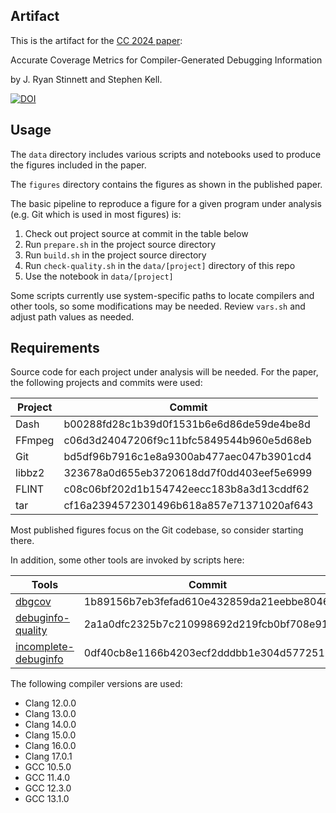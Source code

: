 ## Artifact

This is the artifact for the [CC 2024 paper][paper]:

Accurate Coverage Metrics for Compiler-Generated Debugging Information

by J. Ryan Stinnett and Stephen Kell.

[![DOI](https://zenodo.org/badge/DOI/10.5281/zenodo.10568392.svg)](https://doi.org/10.5281/zenodo.10568392)

## Usage

The `data` directory includes various scripts and notebooks used to produce the
figures included in the paper.

The `figures` directory contains the figures as shown in the published paper.

The basic pipeline to reproduce a figure for a given program under analysis
(e.g. Git which is used in most figures) is:

1. Check out project source at commit in the table below
2. Run `prepare.sh` in the project source directory
3. Run `build.sh` in the project source directory
4. Run `check-quality.sh` in the `data/[project]` directory of this repo
5. Use the notebook in `data/[project]`

Some scripts currently use system-specific paths to locate compilers and other
tools, so some modifications may be needed. Review `vars.sh` and adjust path
values as needed.

## Requirements

Source code for each project under analysis will be needed. For the paper, the
following projects and commits were used:

| Project | Commit |
| ------- | ------ |
| Dash    | b00288fd28c1b39d0f1531b6e6d86de59de4be8d |
| FFmpeg  | c06d3d24047206f9c11bfc5849544b960e5d68eb |
| Git     | bd5df96b7916c1e8a9300ab477aec047b3901cd4 |
| libbz2  | 323678a0d655eb3720618dd7f0dd403eef5e6999 |
| FLINT   | c08c06bf202d1b154742eecc183b8a3d13cddf62 |
| tar     | cf16a2394572301496b618a857e71371020af643 |

Most published figures focus on the Git codebase, so consider starting there.

In addition, some other tools are invoked by scripts here:

| Tools    | Commit |
| -------- | ------ |
| [dbgcov] | 1b89156b7eb3fefad610e432859da21eebbe8046 |
| [debuginfo-quality] | 2a1a0dfc2325b7c210998692d219fcb0bf708e91 |
| [incomplete-debuginfo] | 0df40cb8e1166b4203ecf2dddbb1e304d5772511 |

The following compiler versions are used:

- Clang 12.0.0
- Clang 13.0.0
- Clang 14.0.0
- Clang 15.0.0
- Clang 16.0.0
- Clang 17.0.1
- GCC 10.5.0
- GCC 11.4.0
- GCC 12.3.0
- GCC 13.1.0

[paper]:
  https://doi.org/10.1145/3640537.3641578
[dbgcov]:
  https://github.com/stephenrkell/dbgcov
[debuginfo-quality]:
  https://github.com/jryans/debuginfo-quality/tree/debug-info-metrics
[incomplete-debuginfo]:
  https://github.com/jryans/incomplete-debuginfo/tree/debug-info-metrics
